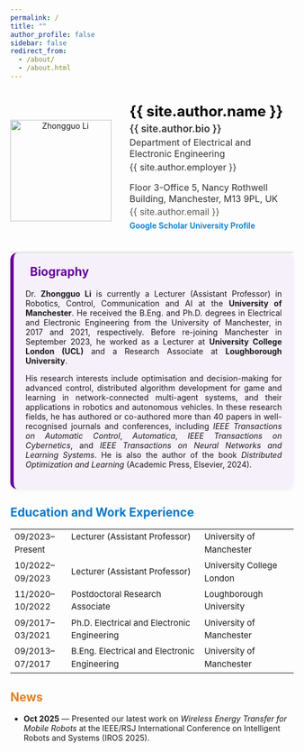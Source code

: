 ```yaml
---
permalink: /
title: ""
author_profile: false
sidebar: false
redirect_from: 
  - /about/
  - /about.html
---
```



<!-- ===== Custom Personal Profile Section ===== -->
<div style="display:flex; align-items:center; justify-content:flex-start; flex-wrap:wrap; gap:2rem; padding:1.5rem 0; border-bottom:2px solid #e0e0e0;">

  <!-- Left: Full Photo (not cropped) -->
  <div style="flex:0 0 180px; text-align:center;">
    <img src="{{ '/images/Photo-ZhongguoLi.jpeg' | relative_url }}" alt="Zhongguo Li" style="width:180px; height:auto; object-fit:contain;">
  </div>

  <!-- Right: Profile Info -->
  <div style="flex:1; min-width:250px;">
    <h2 style="margin:0; font-size:1.6rem; font-weight:700; color:#000;">{{ site.author.name }}</h2>
    <p style="margin:0.3rem 0; font-size:1.1rem; font-weight:600; color:#333;">{{ site.author.bio }}</p>
    <p style="margin:0.2rem 0; font-size:1rem; color:#333;">Department of Electrical and Electronic Engineering</p>
    <p style="margin:0.2rem 0; font-size:1rem; color:#333;">{{ site.author.employer }}</p>
    <p style="margin-top:1rem;"></p>
    <p style="margin:0.2rem 0; font-size:1rem; color:#333;">Floor 3-Office 5, Nancy Rothwell Building, Manchester, M13 9PL, UK</p>
    <p style="margin:0.2rem 0; font-size:1rem; color:#555;">
      <i class="fa fa-envelope"></i> {{ site.author.email }}
    </p>
    <p style="margin-top:0.4rem;">
      <a href="{{ site.author.googlescholar }}" target="_blank" style="color:#007ACC; font-weight:600; text-decoration:none;">
        <i class="ai ai-google-scholar-square"></i> Google Scholar
      </a>
      <a href="{{ site.author.university_website }}" target="_blank" style="color:#007ACC; font-weight:600; text-decoration:none;">
        <i class="fa fa-university"></i> University Profile
      </a>
    </p>
  </div>
</div>

<!-- <hr class="section-divider"> -->


<!-- Brief bio  -->
<div style="background-color:#F6F0FA; border-left:6px solid #660099; padding:1.5em; border-radius:12px; margin-bottom:2em; box-shadow:0 2px 6px rgba(0,0,0,0.05);">

<h2 style="margin-top:0; color:#660099;">
  <i class="fa fa-user" style="margin-right:8px; color:#660099;"></i> Biography
</h2>

<p style="text-align:justify;">
Dr. <strong>Zhongguo Li</strong> is currently a Lecturer (Assistant Professor) in Robotics, Control, Communication and AI at the 
<strong>University of Manchester</strong>. He received the B.Eng. and Ph.D. degrees in Electrical and Electronic Engineering from 
the University of Manchester, in 2017 and 2021, respectively. Before re-joining Manchester in September 2023, he worked as a Lecturer 
at <strong>University College London (UCL)</strong> and a Research Associate at 
<strong>Loughborough University</strong>.
</p>

<p style="text-align:justify;">
His research interests include optimisation and decision-making for advanced control, distributed algorithm development for 
game and learning in network-connected multi-agent systems, and their applications in robotics and autonomous vehicles. 
In these research fields, he has authored or co-authored more than 40 papers in well-recognised journals and conferences, 
including <em>IEEE Transactions on Automatic Control</em>, <em>Automatica</em>, <em>IEEE Transactions on Cybernetics</em>, and 
<em>IEEE Transactions on Neural Networks and Learning Systems</em>. He is also the author of the book 
<em>Distributed Optimization and Learning</em> (Academic Press, Elsevier, 2024).
</p>
</div>

<!-- Education and work experience  -->
## <i class="fa fa-graduation-cap" aria-hidden="true"></i> <span style="color:#007ACC;">Education and Work Experience</span>

<table style="width:100%; border-collapse:collapse; border:none; background:none; font-size:0.94rem; line-height:1.5;">
  <tr style="border:none; background:none;">
    <td style="width:20%; vertical-align:top; border:none; background:none;">09/2023–Present</td>
    <td style="width:47%; vertical-align:top; border:none; background:none;">Lecturer (Assistant Professor)</td>
    <td style="width:33%; vertical-align:top; border:none; background:none;">University of Manchester</td>
  </tr>
  <tr style="border:none; background:none;">
    <td style="border:none; background:none;">10/2022–09/2023</td>
    <td style="border:none; background:none;">Lecturer (Assistant Professor)</td>
    <td style="border:none; background:none;">University College London </td>
  </tr>
  <tr style="border:none; background:none;">
    <td style="border:none; background:none;">11/2020–10/2022</td>
    <td style="border:none; background:none;">Postdoctoral Research Associate</td>
    <td style="border:none; background:none;">Loughborough University</td>
  </tr>
  <tr style="border:none; background:none;">
    <td style="border:none; background:none;">09/2017–03/2021</td>
    <td style="border:none; background:none;">Ph.D. Electrical and Electronic Engineering</td>
    <td style="border:none; background:none;">University of Manchester</td>
  </tr>
  <tr style="border:none; background:none;">
    <td style="border:none; background:none;">09/2013–07/2017</td>
    <td style="border:none; background:none;">B.Eng. Electrical and Electronic Engineering</td>
    <td style="border:none; background:none;">University of Manchester</td>
  </tr>
</table>









<!-- News -->

## <i class="fa fa-newspaper" style="color:#E67E22;"></i> <span style="color:#E67E22;">News</span>

- **Oct 2025** — Presented our latest work on *Wireless Energy Transfer for Mobile Robots* at the IEEE/RSJ International Conference on Intelligent Robots and Systems (IROS 2025).  






<!-- This is the front page of a website that is powered by the [Academic Pages template](https://github.com/academicpages/academicpages.github.io) and hosted on GitHub pages. [GitHub pages](https://pages.github.com) is a free service in which websites are built and hosted from code and data stored in a GitHub repository, automatically updating when a new commit is made to the repository. This template was forked from the [Minimal Mistakes Jekyll Theme](https://mmistakes.github.io/minimal-mistakes/) created by Michael Rose, and then extended to support the kinds of content that academics have: publications, talks, teaching, a portfolio, blog posts, and a dynamically-generated CV. Incidentally, these same features make it a great template for anyone that needs to show off a professional template!

 You can fork [this template](https://github.com/academicpages/academicpages.github.io) right now, modify the configuration and Markdown files, add your own PDFs and other content, and have your own site for free, with no ads!

A data-driven personal website
======
Like many other Jekyll-based GitHub Pages templates, Academic Pages makes you separate the website's content from its form. The content & metadata of your website are in structured Markdown files, while various other files constitute the theme, specifying how to transform that content & metadata into HTML pages. You keep these various Markdown (.md), YAML (.yml), HTML, and CSS files in a public GitHub repository. Each time you commit and push an update to the repository, the [GitHub pages](https://pages.github.com/) service creates static HTML pages based on these files, which are hosted on GitHub's servers free of charge.

Many of the features of dynamic content management systems (like Wordpress) can be achieved in this fashion, using a fraction of the computational resources and with far less vulnerability to hacking and DDoSing. You can also modify the theme to your heart's content without touching the content of your site. If you get to a point where you've broken something in Jekyll/HTML/CSS beyond repair, your Markdown files describing your talks, publications, etc. are safe. You can rollback the changes or even delete the repository and start over - just be sure to save the Markdown files! You can also write scripts that process the structured data on the site, such as [this one](https://github.com/academicpages/academicpages.github.io/blob/master/talkmap.ipynb) that analyzes metadata in pages about talks to display [a map of every location you've given a talk](https://academicpages.github.io/talkmap.html).

For those users that need more advanced functionality, the template also supports the following popular tools:
- [MathJax](https://www.mathjax.org/) for mathematical equations
- [Mermaid](https://mermaid.js.org/) for diagraming
- [Plotly](https://plotly.com/javascript/) for plotting

Getting started
======
1. Register a GitHub account if you don't have one and confirm your e-mail (required!)
1. Fork [this template](https://github.com/academicpages/academicpages.github.io) by clicking the "Use this template" button in the top right. 
1. Go to the repository's settings (rightmost item in the tabs that start with "Code", should be below "Unwatch"). Rename the repository "[your GitHub username].github.io", which will also be your website's URL.
1. Set site-wide configuration and create content & metadata (see below -- also see [this set of diffs](http://archive.is/3TPas) showing what files were changed to set up [an example site](https://getorg-testacct.github.io) for a user with the username "getorg-testacct")
1. Upload any files (like PDFs, .zip files, etc.) to the files/ directory. They will appear at https://[your GitHub username].github.io/files/example.pdf.  
1. Check status by going to the repository settings, in the "GitHub pages" section

Site-wide configuration
------
The main configuration file for the site is in the base directory in [_config.yml](https://github.com/academicpages/academicpages.github.io/blob/master/_config.yml), which defines the content in the sidebars and other site-wide features. You will need to replace the default variables with ones about yourself and your site's github repository. The configuration file for the top menu is in [_data/navigation.yml](https://github.com/academicpages/academicpages.github.io/blob/master/_data/navigation.yml). For example, if you don't have a portfolio or blog posts, you can remove those items from that navigation.yml file to remove them from the header. 

Create content & metadata
------
For site content, there is one Markdown file for each type of content, which are stored in directories like _publications, _talks, _posts, _teaching, or _pages. For example, each talk is a Markdown file in the [_talks directory](https://github.com/academicpages/academicpages.github.io/tree/master/_talks). At the top of each Markdown file is structured data in YAML about the talk, which the theme will parse to do lots of cool stuff. The same structured data about a talk is used to generate the list of talks on the [Talks page](https://academicpages.github.io/talks), each [individual page](https://academicpages.github.io/talks/2012-03-01-talk-1) for specific talks, the talks section for the [CV page](https://academicpages.github.io/cv), and the [map of places you've given a talk](https://academicpages.github.io/talkmap.html) (if you run this [python file](https://github.com/academicpages/academicpages.github.io/blob/master/talkmap.py) or [Jupyter notebook](https://github.com/academicpages/academicpages.github.io/blob/master/talkmap.ipynb), which creates the HTML for the map based on the contents of the _talks directory).

**Markdown generator**

The repository includes [a set of Jupyter notebooks](https://github.com/academicpages/academicpages.github.io/tree/master/markdown_generator
) that converts a CSV containing structured data about talks or presentations into individual Markdown files that will be properly formatted for the Academic Pages template. The sample CSVs in that directory are the ones I used to create my own personal website at stuartgeiger.com. My usual workflow is that I keep a spreadsheet of my publications and talks, then run the code in these notebooks to generate the Markdown files, then commit and push them to the GitHub repository.

How to edit your site's GitHub repository
------
Many people use a git client to create files on their local computer and then push them to GitHub's servers. If you are not familiar with git, you can directly edit these configuration and Markdown files directly in the github.com interface. Navigate to a file (like [this one](https://github.com/academicpages/academicpages.github.io/blob/master/_talks/2012-03-01-talk-1.md) and click the pencil icon in the top right of the content preview (to the right of the "Raw | Blame | History" buttons). You can delete a file by clicking the trashcan icon to the right of the pencil icon. You can also create new files or upload files by navigating to a directory and clicking the "Create new file" or "Upload files" buttons. 

Example: editing a Markdown file for a talk
![Editing a Markdown file for a talk](/images/editing-talk.png)

For more info
------
More info about configuring Academic Pages can be found in [the guide](https://academicpages.github.io/markdown/), the [growing wiki](https://github.com/academicpages/academicpages.github.io/wiki), and you can always [ask a question on GitHub](https://github.com/academicpages/academicpages.github.io/discussions). The [guides for the Minimal Mistakes theme](https://mmistakes.github.io/minimal-mistakes/docs/configuration/) (which this theme was forked from) might also be helpful. -->
